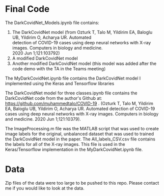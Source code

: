 # Final Code

The DarkCovidNet_Models.ipynb file contains:
  1. The DarkCovidNet model (from Ozturk T, Talo M, Yildirim EA, Baloglu UB, Yildirim O, Acharya UR. Automated    
      detection of COVID-19 cases using deep neural networks with X-ray images. Computers in biology and medicine.  
      2020 Jun 1;121:103792)
  2. A modified DarkCovidNet model 
  3. Another modified DarkCovidNet model (this model was added after the code demo with the TA in the Teams meeting) 


The MyDarkCovidNet.ipynb file contains the DarkCovidNet model I implemented using the Keras and Tensorflow libraries 

The DarkCovidNet model for three classes.ipynb file contains the DarkCovidNet code from the author's Github at: https://github.com/muhammedtalo/COVID-19 . (Ozturk T, Talo M, Yildirim EA, Baloglu UB, Yildirim O, Acharya UR. Automated detection of COVID-19 cases using deep neural networks with X-ray images. Computers in biology and medicine. 2020 Jun 1;121:10379). 

The ImageProcessing.m file was the MATLAB script that was used to create image labels for the original, unbalanced dataset that was used to trained the DarkCovidNet model in the paper. The All_labels_CSV.csv file contains the labels for all of the X-ray images. This file is used in the Keras/Tensorflow implementation in the MyDarkCovidNet.ipynb file. 

# Data
Zip files of the data were too large to be pushed to this repo. Please contact me if you would like to look at the data. 
